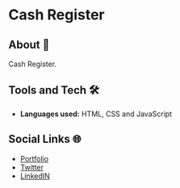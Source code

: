 # Cash Register

## About 🤔
Cash Register. 

## Tools and Tech 🛠
- **Languages used:** HTML, CSS and JavaScript

## Social Links 🌐
- [Portfolio](https://dhrupotter.netlify.app/)
- [Twitter](https://twitter.com/DhruviGandhi25)
- [LinkedIN](https://www.linkedin.com/in/dhruvi-gandhi-609a35166/)
